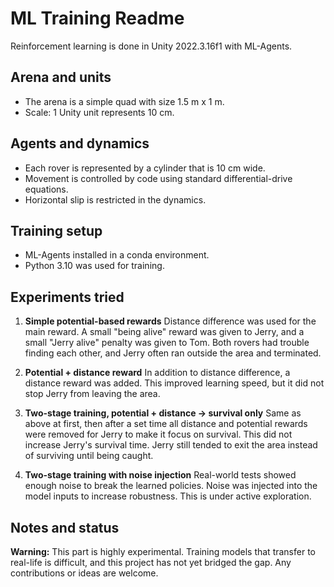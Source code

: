 # ML Training Readme

Reinforcement learning is done in Unity 2022.3.16f1 with ML-Agents.

## Arena and units
- The arena is a simple quad with size 1.5 m x 1 m.
- Scale: 1 Unity unit represents 10 cm.

## Agents and dynamics
- Each rover is represented by a cylinder that is 10 cm wide.
- Movement is controlled by code using standard differential-drive equations.
- Horizontal slip is restricted in the dynamics.

## Training setup
- ML-Agents installed in a conda environment.
- Python 3.10 was used for training.

## Experiments tried

1. **Simple potential-based rewards**
   Distance difference was used for the main reward. A small "being alive" reward was given to Jerry, and a small "Jerry alive" penalty was given to Tom. Both rovers had trouble finding each other, and Jerry often ran outside the area and terminated.

2. **Potential + distance reward**
   In addition to distance difference, a distance reward was added. This improved learning speed, but it did not stop Jerry from leaving the area.

3. **Two-stage training, potential + distance -> survival only**
   Same as above at first, then after a set time all distance and potential rewards were removed for Jerry to make it focus on survival. This did not increase Jerry's survival time. Jerry still tended to exit the area instead of surviving until being caught.

4. **Two-stage training with noise injection**
   Real-world tests showed enough noise to break the learned policies. Noise was injected into the model inputs to increase robustness. This is under active exploration.

## Notes and status

**Warning:** This part is highly experimental. Training models that transfer to real-life is difficult, and this project has not yet bridged the gap. Any contributions or ideas are welcome.
